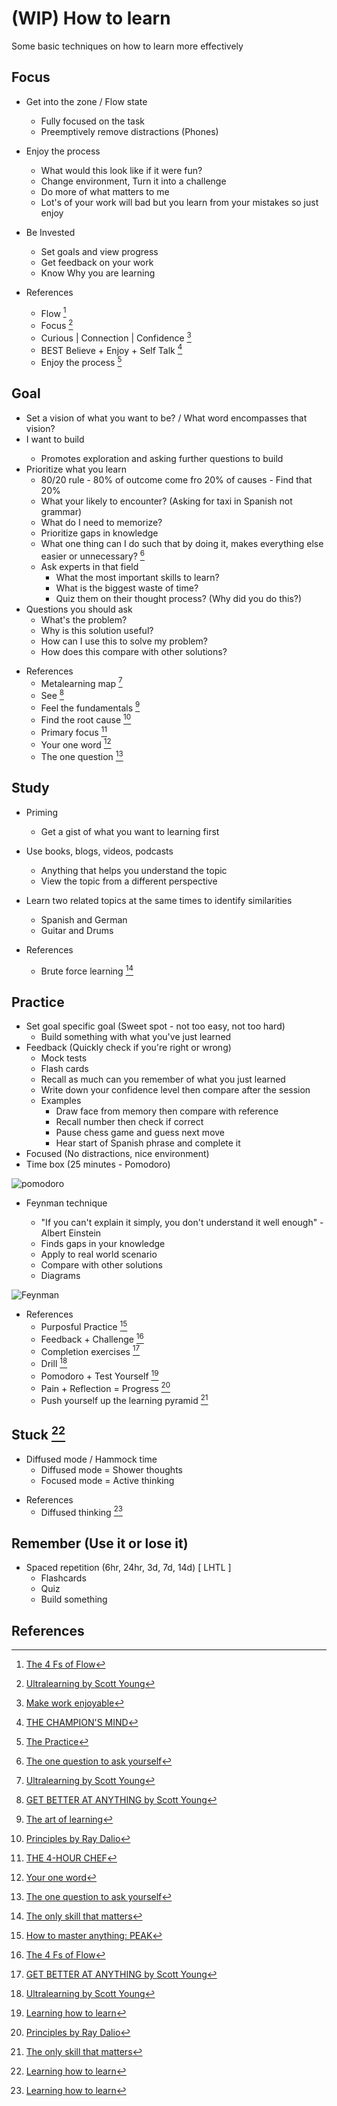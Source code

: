 # (WIP) How to learn

Some basic techniques on how to learn more effectively

## Focus

- Get into the zone / Flow state
  - Fully focused on the task
  - Preemptively remove distractions (Phones)
- Enjoy the process
  - What would this look like if it were fun?
  - Change environment, Turn it into a challenge
  - Do more of what matters to me
  - Lot's of your work will bad but you learn from your mistakes so just enjoy
- Be Invested

  - Set goals and view progress
  - Get feedback on your work
  - Know Why you are learning

- References
  - Flow [^FLOW]
  - Focus [^USY]
  - Curious | Connection | Confidence [^MWE]
  - BEST Believe + Enjoy + Self Talk [^TCM]
  - Enjoy the process [^TPSG]

## Goal

- Set a vision of what you want to be? / What word encompasses that vision?
- I want to build <X>
  - Promotes exploration and asking further questions to build <X>
- Prioritize what you learn
  - 80/20 rule - 80% of outcome come fro 20% of causes - Find that 20%
  - What your likely to encounter? (Asking for taxi in Spanish not grammar)
  - What do I need to memorize?
  - Prioritize gaps in knowledge
  - What one thing can I do such that by doing it, makes everything else easier or unnecessary? [^TOQTAY]
  - Ask experts in that field
    - What the most important skills to learn?
    - What is the biggest waste of time?
    - Quiz them on their thought process? (Why did you do this?)
- Questions you should ask
  - What's the problem?
  - Why is this solution useful?
  - How can I use this to solve my problem?
  - How does this compare with other solutions?

* References
  - Metalearning map [^USY]
  - See [^GBAA]
  - Feel the fundamentals [^TAOL]
  - Find the root cause [^PRD]
  - Primary focus [^TFHC]
  - Your one word [^YOW]
  - The one question [^TOQTAY]

## Study

- Priming

  - Get a gist of what you want to learning first

- Use books, blogs, videos, podcasts

  - Anything that helps you understand the topic
  - View the topic from a different perspective

- Learn two related topics at the same times to identify similarities

  - Spanish and German
  - Guitar and Drums

- References
  - Brute force learning [^TOSTM]

## Practice

- Set goal specific goal (Sweet spot - not too easy, not too hard)
  - Build something with what you've just learned
- Feedback (Quickly check if you're right or wrong)
  - Mock tests
  - Flash cards
  - Recall as much can you remember of what you just learned
  - Write down your confidence level then compare after the session
  - Examples
    - Draw face from memory then compare with reference
    - Recall number then check if correct
    - Pause chess game and guess next move
    - Hear start of Spanish phrase and complete it
- Focused (No distractions, nice environment)
- Time box (25 minutes - Pomodoro)

![pomodoro](../resources/pomodoro.png)

- Feynman technique

  - "If you can't explain it simply, you don't understand it well enough" - Albert Einstein
  - Finds gaps in your knowledge
  - Apply to real world scenario
  - Compare with other solutions
  - Diagrams

![Feynman](../resources/feynman-technique.jpg)

- References
  - Purposful Practice [^PEAK]
  - Feedback + Challenge [^FLOW]
  - Completion exercises [^GBAA]
  - Drill [^USY]
  - Pomodoro + Test Yourself [^LHTL]
  - Pain + Reflection = Progress [^PRD]
  - Push yourself up the learning pyramid [^TOSTM]

## Stuck [^LHTL]

- Diffused mode / Hammock time
  - Diffused mode = Shower thoughts
  - Focused mode = Active thinking

* References
  - Diffused thinking [^LHTL]

## Remember (Use it or lose it)

- Spaced repetition (6hr, 24hr, 3d, 7d, 14d) [ LHTL ]
  - Flashcards
  - Quiz
  - Build something

## References

[^LHTL]: [Learning how to learn](https://www.youtube.com/watch?v=O96fE1E-rf8)

[^TOSTM]: [The only skill that matters](https://www.youtube.com/watch?v=Gjb-o9VKBfQ)

[^TCM]: [THE CHAMPION'S MIND](https://www.youtube.com/watch?v=z_N4dfrLZiU)

[^MWE]: [Make work enjoyable](https://www.youtube.com/watch?v=F-PnVe9RxrM)

[^PEAK]: [How to master anything: PEAK](https://www.youtube.com/watch?v=uoUHlZP094Q)

[^USY]: [Ultralearning by Scott Young](https://www.youtube.com/watch?v=4xCiHppPfEs)

[^DEEPWORK]: [DEEPWORK](https://www.youtube.com/watch?v=gTaJhjQHcf8)

[^FLOW]: [The 4 Fs of Flow](https://www.youtube.com/watch?v=DXD8QjpQrFc)

[^TAOL]: [The art of learning](https://www.youtube.com/watch?v=qS5Q5KPU_No)

[^PRD]: [Principles by Ray Dalio](https://www.youtube.com/watch?v=axjq92vga9E)

[^YOW]: [Your one word](https://www.youtube.com/watch?v=25ht5njkmOM)

[^TOQTAY]: [The one question to ask yourself](https://www.youtube.com/watch?v=vbSZfuu9v48)

[^TFHC]: [THE 4-HOUR CHEF](https://www.youtube.com/watch?v=7k0698v02ow)

[^TPSG]: [The Practice](https://www.youtube.com/watch?v=1Zh4x8lPbnM)

[^GBAA]: [GET BETTER AT ANYTHING by Scott Young](https://www.youtube.com/watch?v=lz6tMyYp2UI)
